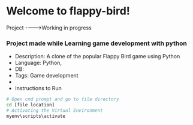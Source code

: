 # Welcome to flappy-bird!
Project ---->Working in progress
### Project made while Learning game development with python

- Description: A clone of the popular Flappy Bird game using Python
- Language: Python, 
- DB: 
- Tags: Game development
- 
- Instructions to Run
```bash
# Open cmd prompt and go to file directory
cd [file location]
# Activating the Virtual Environment
myenv\scripts\activate
````
